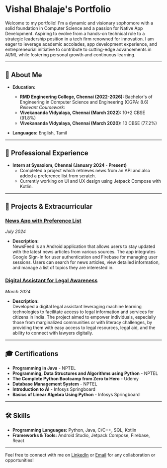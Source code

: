 # Vishal Bhalaje's Portfolio

Welcome to my portfolio! I'm a dynamic and visionary sophomore with a solid foundation in Computer Science and a passion for Native App Development. Aspiring to evolve from a hands-on technical role to a strategic leadership position in a tech firm renowned for innovation. I am eager to leverage academic accolades, app development experience, and entrepreneurial initiative to contribute to cutting-edge advancements in AI/ML while fostering personal growth and continuous learning.

---

## 📄 About Me

- **Education:**  
  - **RMD Engineering College, Chennai (2022-2026):** Bachelor's of Engineering in Computer Science and Engineering (CGPA: 8.6)  
    *Relevant Coursework:*  
  - **Vivekananda Vidyalaya, Chennai (March 2022):** 10+2 CBSE (91.8%)  
  - **Vivekananda Vidyalaya, Chennai (March 2020):** 10 CBSE (77.2%)

- **Languages:** English, Tamil

---

## 💼 Professional Experience

- **Intern at Sysaxiom, Chennai (January 2024 - Present)**
  - Completed a project which retrieves news from an API and also added a preference list from scratch.
  - Currently working on UI and UX design using Jetpack Compose with Kotlin.

---

## 📱 Projects & Extracurricular

### [News App with Preference List](#)
*July 2024*

- **Description:**  
  NewsFeed is an Android application that allows users to stay updated with the latest news articles from various sources. The app integrates Google Sign-In for user authentication and Firebase for managing user sessions. Users can search for news articles, view detailed information, and manage a list of topics they are interested in.

### [Digital Assistant for Legal Awareness](#)
*March 2024*

- **Description:**  
  Developed a digital legal assistant leveraging machine learning technologies to facilitate access to legal information and services for citizens in India. The project aimed to empower individuals, especially those from marginalized communities or with literacy challenges, by providing them with easy access to legal resources, legal aid, and the ability to connect with lawyers digitally.

---

## 🎓 Certifications

- **Programming in Java** - NPTEL
- **Programming, Data Structures and Algorithms using Python** - NPTEL
- **The Complete Python Bootcamp from Zero to Hero** - Udemy
- **Database Management System** - NPTEL
- **Introduction to AI** - Infosys Springboard
- **Basics of Linear Algebra Using Python** - Infosys Springboard

---

## 🛠️ Skills

- **Programming Languages:** Python, Java, C/C++, SQL, Kotlin
- **Frameworks & Tools:** Android Studio, Jetpack Compose, Firebase, React

---

Feel free to connect with me on [LinkedIn](http://www.linkedin.com/in/vishal-bhalaje-m-393489245) or [Email](mailto:vishal1232005@gmail.com) for any collaboration or opportunities!
